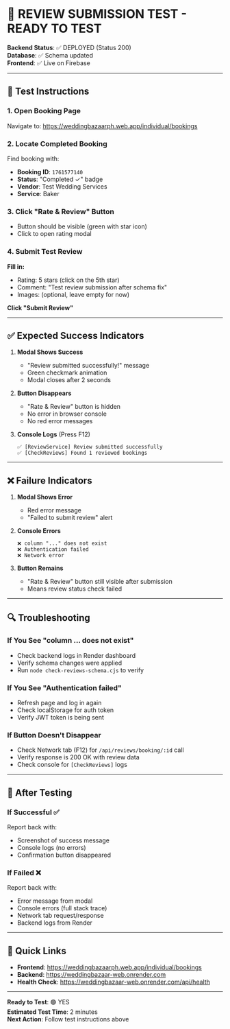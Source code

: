 # 🧪 REVIEW SUBMISSION TEST - READY TO TEST

**Backend Status**: ✅ DEPLOYED (Status 200)  
**Database**: ✅ Schema updated  
**Frontend**: ✅ Live on Firebase  

---

## 🎯 Test Instructions

### 1. Open Booking Page
Navigate to: https://weddingbazaarph.web.app/individual/bookings

### 2. Locate Completed Booking
Find booking with:
- **Booking ID**: `1761577140`
- **Status**: "Completed ✓" badge
- **Vendor**: Test Wedding Services
- **Service**: Baker

### 3. Click "Rate & Review" Button
- Button should be visible (green with star icon)
- Click to open rating modal

### 4. Submit Test Review
**Fill in:**
- Rating: 5 stars (click on the 5th star)
- Comment: "Test review submission after schema fix"
- Images: (optional, leave empty for now)

**Click "Submit Review"**

---

## ✅ Expected Success Indicators

1. **Modal Shows Success**
   - "Review submitted successfully!" message
   - Green checkmark animation
   - Modal closes after 2 seconds

2. **Button Disappears**
   - "Rate & Review" button is hidden
   - No error in browser console
   - No red error messages

3. **Console Logs** (Press F12)
   ```
   ✅ [ReviewService] Review submitted successfully
   ✅ [CheckReviews] Found 1 reviewed bookings
   ```

---

## ❌ Failure Indicators

1. **Modal Shows Error**
   - Red error message
   - "Failed to submit review" alert

2. **Console Errors**
   ```
   ❌ column "..." does not exist
   ❌ Authentication failed
   ❌ Network error
   ```

3. **Button Remains**
   - "Rate & Review" button still visible after submission
   - Means review status check failed

---

## 🔍 Troubleshooting

### If You See "column ... does not exist"
- Check backend logs in Render dashboard
- Verify schema changes were applied
- Run `node check-reviews-schema.cjs` to verify

### If You See "Authentication failed"
- Refresh page and log in again
- Check localStorage for auth token
- Verify JWT token is being sent

### If Button Doesn't Disappear
- Check Network tab (F12) for `/api/reviews/booking/:id` call
- Verify response is 200 OK with review data
- Check console for `[CheckReviews]` logs

---

## 📝 After Testing

### If Successful ✅
Report back with:
- Screenshot of success message
- Console logs (no errors)
- Confirmation button disappeared

### If Failed ❌
Report back with:
- Error message from modal
- Console errors (full stack trace)
- Network tab request/response
- Backend logs from Render

---

## 🔗 Quick Links

- **Frontend**: https://weddingbazaarph.web.app/individual/bookings
- **Backend**: https://weddingbazaar-web.onrender.com
- **Health Check**: https://weddingbazaar-web.onrender.com/api/health

---

**Ready to Test**: 🟢 YES  
**Estimated Test Time**: 2 minutes  
**Next Action**: Follow test instructions above
